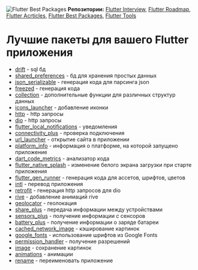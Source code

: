 ![Flutter Best Packages](https://github.com/p0dyakov/flutter_best_packages/assets/80569772/3727b19a-148c-471b-b3bc-6e701f9a32d7)
**Репозитории:** [Flutter Interview](https://github.com/p0dyakov/flutter_interview), [Flutter Roadmap](https://github.com/p0dyakov/flutter_roadmap), [Flutter Acrticles](https://github.com/p0dyakov/flutter_articles), [Flutter Best Packages](https://github.com/p0dyakov/flutter_best_packages), [Flutter Tools](https://github.com/p0dyakov/flutter_tools)  
# Лучшие пакеты для вашего Flutter приложения
- [drift](https://pub.dev/packages/drift) - sql бд  
- [shared_preferences](https://pub.dev/packages/shared_preferences) - бд для хранения простых данных  
- [json_serializable](https://pub.dev/packages/json_serializable) - генерация кода для парсинга json  
- [freezed](https://pub.dev/packages/freezed) - генерация кода   
- [collection](https://pub.dev/packages/collection) - дополнительные функции для различных структур данных  
- [icons_launcher](https://pub.dev/packages/collection) - добавление иконки  
- [http](https://pub.dev/packages/http) - http запросы  
- [dio](https://pub.dev/packages/dio) - http запросы  
- [flutter_local_notifications](https://pub.dev/packages/flutter_local_notifications) - уведомления   
- [connectivity_plus](https://pub.dev/packages/connectivity_plus) - проверка подключения    
- [url_launcher](https://pub.dev/packages/url_launcher) - открытие сайта в приложении  
- [platform_info](https://pub.dev/packages/platform_info) - информация о платформе, на которой запущено приложение  
- [dart_code_metrics](https://pub.dev/packages/dart_code_metrics) - анализатор кода  
- [flutter_native_splash](https://pub.dev/packages/flutter_native_splash) - изменение белого экрана загрузки при старте приложения  
- [flutter_gen_runner](https://pub.dev/packages/flutter_gen_runner) - генерация кода для ассетов, шрифтов, цветов  
- [intl](https://pub.dev/packages/intl) - перевод приложения  
- [retrofit](https://pub.dev/packages/retrofit) - генерация http запросов для dio  
- [rive](https://pub.dev/packages/rive) - добавление анимаций rive  
- [geolocator](https://pub.dev/packages/geolocator) - геолокация  
- [share_plus](https://pub.dev/packages/share_plus) - передача информации между устройствами  
- [sensors_plus](https://pub.dev/packages/sensors_plus) - получение информации с сенсоров  
- [battery_plus](https://pub.dev/packages/battery_plus) - получение информации о заряде батареи  
- [cached_network_image](https://pub.dev/packages/cached_network_image) - кэширование картинок  
- [google_fonts](https://pub.dev/packages/google_fonts) - использование шрифтов из Google Fonts  
- [permission_handler](https://pub.dev/packages/permission_handler) - получение разрешений  
- [image](https://pub.dev/packages/image) - сохранение картинок  
- [animations](https://pub.dev/packages/animations) - анимации
- [rename](https://pub.dev/packages/rename) - переименовать приложение
